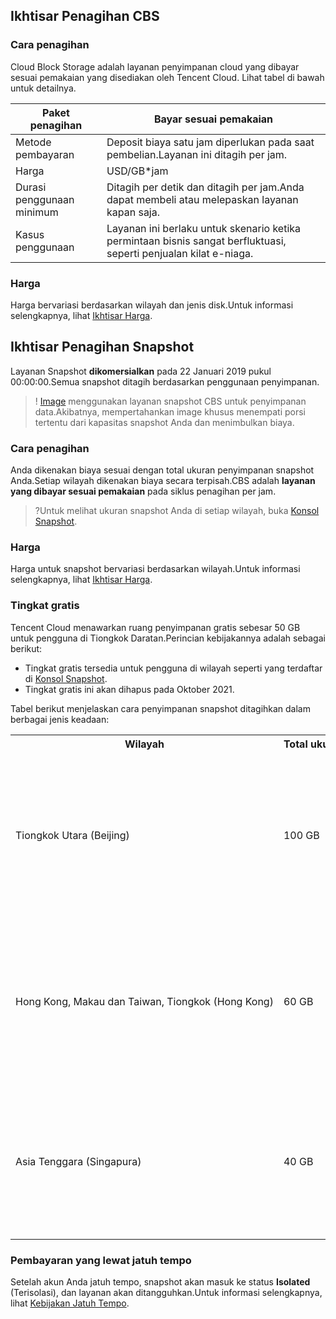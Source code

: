 
## Ikhtisar Penagihan CBS[](id:CBS)
### Cara penagihan
Cloud Block Storage adalah layanan penyimpanan cloud yang dibayar sesuai pemakaian yang disediakan oleh Tencent Cloud.
Lihat tabel di bawah untuk detailnya.

| Paket penagihan | Bayar sesuai pemakaian |
|---------|---------|
| Metode pembayaran | Deposit biaya satu jam diperlukan pada saat pembelian.Layanan ini ditagih per jam. |
| Harga | USD/GB\*jam |
| Durasi penggunaan minimum | Ditagih per detik dan ditagih per jam.Anda dapat membeli atau melepaskan layanan kapan saja. |
| Kasus penggunaan | Layanan ini berlaku untuk skenario ketika permintaan bisnis sangat berfluktuasi, seperti penjualan kilat e-niaga. |

### Harga
Harga bervariasi berdasarkan wilayah dan jenis disk.Untuk informasi selengkapnya, lihat [Ikhtisar Harga](https://intl.cloud.tencent.com/document/product/362/2413).


## Ikhtisar Penagihan Snapshot[](id:Snapshot)
Layanan Snapshot **dikomersialkan** pada 22 Januari 2019 pukul 00:00:00.Semua snapshot ditagih berdasarkan penggunaan penyimpanan.
>! [Image](https://intl.cloud.tencent.com/document/product/213/4940) menggunakan layanan snapshot CBS untuk penyimpanan data.Akibatnya, mempertahankan image khusus menempati porsi tertentu dari kapasitas snapshot Anda dan menimbulkan biaya.

### Cara penagihan
Anda dikenakan biaya sesuai dengan total ukuran penyimpanan snapshot Anda.Setiap wilayah dikenakan biaya secara terpisah.CBS adalah **layanan yang dibayar sesuai pemakaian** pada siklus penagihan per jam.
>?Untuk melihat ukuran snapshot Anda di setiap wilayah, buka [Konsol Snapshot](https://console.cloud.tencent.com/cvm/snapshot/overview).
>





### Harga
Harga untuk snapshot bervariasi berdasarkan wilayah.Untuk informasi selengkapnya, lihat [Ikhtisar Harga](https://intl.cloud.tencent.com/document/product/362/2413).

### Tingkat gratis
Tencent Cloud menawarkan ruang penyimpanan gratis sebesar 50 GB untuk pengguna di Tiongkok Daratan.Perincian kebijakannya adalah sebagai berikut:
- Tingkat gratis tersedia untuk pengguna di wilayah seperti yang terdaftar di [Konsol Snapshot](https://console.cloud.tencent.com/cvm/snapshot/overview).
- Tingkat gratis ini akan dihapus pada Oktober 2021.

Tabel berikut menjelaskan cara penyimpanan snapshot ditagihkan dalam berbagai jenis keadaan:

<table>
<tr>
<th>Wilayah</th>
<th nowrap="nowrap">Total ukuran snapshot</th>
<th nowrap="nowrap">Jumlah disk cloud</th>
<th>Detail</th>
</tr>
<tr>
<td nowrap="nowrap">Tiongkok Utara (Beijing)</td>
<td>100 GB</td>
<td nowrap="nowrap">1 disk cloud</td>
<td>Memenuhi syarat untuk tingkat gratis sebesar 50 GB.Total ukuran penyimpanan snapshot yang dapat ditagih adalah 100 GB - 50 GB = 50 GB.</td>
</tr>
<tr>
<td nowrap="nowrap">Hong Kong, Makau dan Taiwan, Tiongkok (Hong Kong)</td>
<td>60 GB</td>
<td>2 disk cloud</td>
<td>Memenuhi syarat untuk tingkat gratis sebesar 50 GB.Total ukuran penyimpanan snapshot yang dapat ditagih adalah 60 GB - 50 GB = 10 GB.</td>
</tr>
<tr>
<td nowrap="nowrap">Asia Tenggara (Singapura)</td>
<td>40 GB</td>
<td>1 disk cloud</td>
<td>Tidak memenuhi syarat untuk tingkat gratis.Total ukuran penyimpanan snapshot yang dapat ditagih adalah 40 GB.</td>
</tr>
</table>

### Pembayaran yang lewat jatuh tempo
Setelah akun Anda jatuh tempo, snapshot akan masuk ke status **Isolated** (Terisolasi), dan layanan akan ditangguhkan.Untuk informasi selengkapnya, lihat [Kebijakan Jatuh Tempo](https://intl.cloud.tencent.com/document/product/362/31625).

